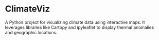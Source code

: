 # ClimateViz
A Python project for visualizing climate data using interactive maps. It leverages libraries like Cartopy and ipyleaflet to display thermal anomalies and geographic locations.

